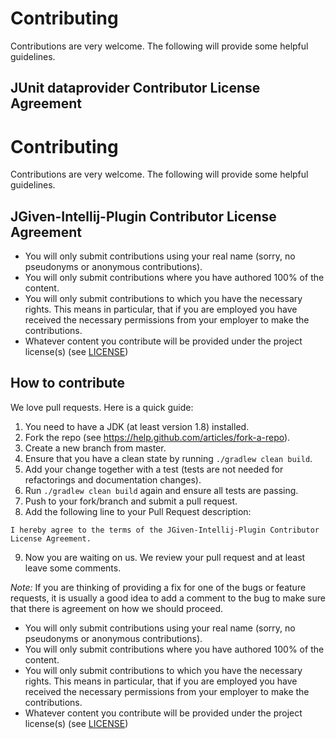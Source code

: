 # Contributing

Contributions are very welcome. The following will provide some helpful guidelines.

## JUnit dataprovider Contributor License Agreement
# Contributing

Contributions are very welcome. The following will provide some helpful guidelines.

## JGiven-Intellij-Plugin Contributor License Agreement

* You will only submit contributions using your real name (sorry, no pseudonyms or anonymous contributions).
* You will only submit contributions where you have authored 100% of the content.
* You will only submit contributions to which you have the necessary rights.
This means in particular, that if you are employed you have received the necessary permissions
from your employer to make the contributions.
* Whatever content you contribute will be provided under the project license(s) (see [LICENSE](LICENSE))

## How to contribute

We love pull requests. Here is a quick guide:

1. You need to have a JDK (at least version 1.8) installed.
2. Fork the repo (see https://help.github.com/articles/fork-a-repo).
3. Create a new branch from master.
4. Ensure that you have a clean state by running `./gradlew clean build`.
5. Add your change together with a test (tests are not needed for refactorings and documentation changes).
6. Run `./gradlew clean build` again and ensure all tests are passing.
7. Push to your fork/branch and submit a pull request.
8. Add the following line to your Pull Request description:
```
I hereby agree to the terms of the JGiven-Intellij-Plugin Contributor License Agreement.
```
9. Now you are waiting on us. We review your pull request and at least leave some comments.

*Note:* If you are thinking of providing a fix for one of the bugs or feature requests, it is usually
a good idea to add a comment to the bug to make sure that there is agreement on how we should proceed.
* You will only submit contributions using your real name (sorry, no pseudonyms or anonymous contributions).
* You will only submit contributions where you have authored 100% of the content.
* You will only submit contributions to which you have the necessary rights.
This means in particular, that if you are employed you have received the necessary permissions
from your employer to make the contributions.
* Whatever content you contribute will be provided under the project license(s) (see [LICENSE](LICENSE))
